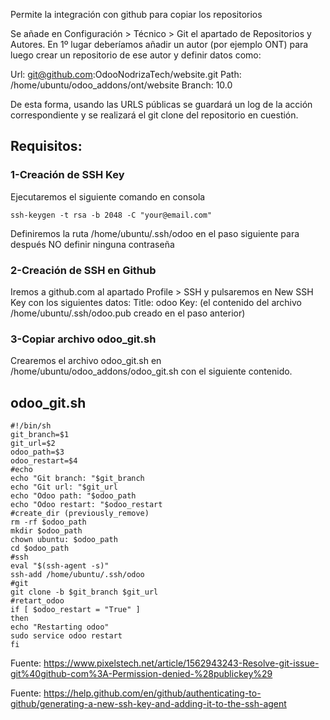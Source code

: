 Permite la integración con github para copiar los repositorios

Se añade en Configuración > Técnico > Git el apartado de Repositorios y Autores.
En 1º lugar deberíamos añadir un autor (por ejemplo ONT) para luego crear un repositorio de ese autor y definir datos como:

Url: 	git@github.com:OdooNodrizaTech/website.git
Path: /home/ubuntu/odoo_addons/ont/website
Branch: 10.0

De esta forma, usando las URLS públicas se guardará un log de la acción correspondiente y se realizará el git clone del repositorio en cuestión.

## Requisitos:

### 1-Creación de SSH Key

Ejecutaremos el siguiente comando en consola
```
ssh-keygen -t rsa -b 2048 -C "your@email.com"
```

Definiremos la ruta /home/ubuntu/.ssh/odoo en el paso siguiente para después NO definir ninguna contraseña

### 2-Creación de SSH en Github

Iremos a github.com al apartado Profile > SSH y pulsaremos en New SSH Key con los siguientes datos:
Title: odoo
Key: (el contenido del archivo /home/ubuntu/.ssh/odoo.pub creado en el paso anterior)

### 3-Copiar archivo odoo_git.sh
Crearemos el archivo odoo_git.sh en /home/ubuntu/odoo_addons/odoo_git.sh con el siguiente contenido.

## odoo_git.sh
```
#!/bin/sh
git_branch=$1
git_url=$2
odoo_path=$3
odoo_restart=$4
#echo
echo "Git branch: "$git_branch
echo "Git url: "$git_url
echo "Odoo path: "$odoo_path
echo "Odoo restart: "$odoo_restart
#create_dir (previously_remove)
rm -rf $odoo_path
mkdir $odoo_path
chown ubuntu: $odoo_path
cd $odoo_path
#ssh
eval "$(ssh-agent -s)"
ssh-add /home/ubuntu/.ssh/odoo
#git
git clone -b $git_branch $git_url
#retart_odoo
if [ $odoo_restart = "True" ]
then 
echo "Restarting odoo"
sudo service odoo restart
fi
```


Fuente: https://www.pixelstech.net/article/1562943243-Resolve-git-issue-git%40github-com%3A-Permission-denied-%28publickey%29

Fuente: https://help.github.com/en/github/authenticating-to-github/generating-a-new-ssh-key-and-adding-it-to-the-ssh-agent
